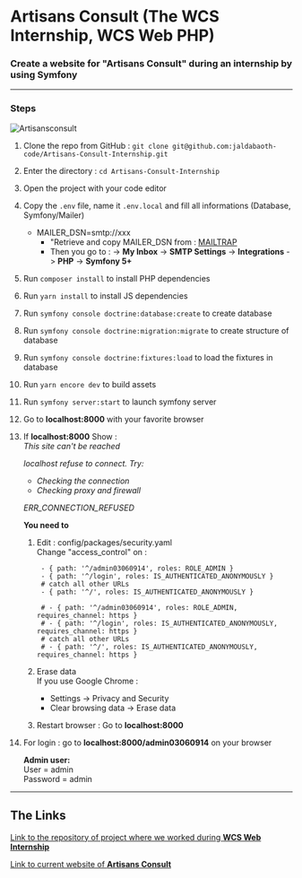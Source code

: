 <h1>Artisans Consult (The WCS Internship, WCS Web PHP)</h1>

### Create a website for "Artisans Consult" during an internship  by using Symfony


---

### Steps

![Artisansconsult](https://i.ibb.co/SxY5Jyr/artisansconsult.png)

1. Clone the repo from GitHub : `git clone git@github.com:jaldabaoth-code/Artisans-Consult-Internship.git`
2. Enter the directory : `cd Artisans-Consult-Internship`
3. Open the project with your code editor
4. Copy the `.env` file, name it `.env.local` and fill all informations (Database, Symfony/Mailer)
    - MAILER_DSN=smtp://xxx<br/>
        * "Retrieve and copy MAILER_DSN from : <a href="https://mailtrap.io/inboxes">MAILTRAP</a>
        * Then you go to : -> <b>My Inbox</b> -> <b>SMTP Settings</b> -> <b>Integrations</b> -> <b>PHP</b> -> <b>Symfony 5+</b>
5. Run `composer install` to install PHP dependencies
6. Run `yarn install` to install JS dependencies
7. Run `symfony console doctrine:database:create` to create database
8. Run `symfony console doctrine:migration:migrate` to create structure of database
9. Run `symfony console doctrine:fixtures:load` to load the fixtures in database
10. Run `yarn encore dev` to build assets
11. Run `symfony server:start` to launch symfony server
12. Go to <b>localhost:8000</b> with your favorite browser
13. If <b>localhost:8000</b> Show :<br/>
    <i>This site can't be reached

    localhost refuse to connect.
    Try:
    - Checking the connection
    - Checking proxy and firewall

    ERR_CONNECTION_REFUSED</i>

    <b>You need to</b> 
    1. Edit : config/packages/security.yaml<br/>
        Change "access_control" on :

            - { path: '^/admin03060914', roles: ROLE_ADMIN }
            - { path: '^/login', roles: IS_AUTHENTICATED_ANONYMOUSLY }
            # catch all other URLs
            - { path: '^/', roles: IS_AUTHENTICATED_ANONYMOUSLY }

            # - { path: '^/admin03060914', roles: ROLE_ADMIN, requires_channel: https }
            # - { path: '^/login', roles: IS_AUTHENTICATED_ANONYMOUSLY, requires_channel: https }
            # catch all other URLs
            # - { path: '^/', roles: IS_AUTHENTICATED_ANONYMOUSLY, requires_channel: https }

    2. Erase data<br/>
        If you use Google Chrome :
        - Settings -> Privacy and Security
        - Clear browsing data -> Erase data

    3. Restart browser : Go to <b>localhost:8000</b>

13. For login : go to <b>localhost:8000/admin03060914</b> on your browser

    <b>Admin user:</b><br/>
    User = admin<br/>
    Password = admin<br/>

---

## The Links

<a href="https://github.com/RaphaelBS-WCS/artisansconsult2">Link to the repository of project where we worked during <b>WCS Web Internship</b></a>

<a href="https://www.artisansconsult.fr/">Link to current website of <b>Artisans Consult</b></a>
